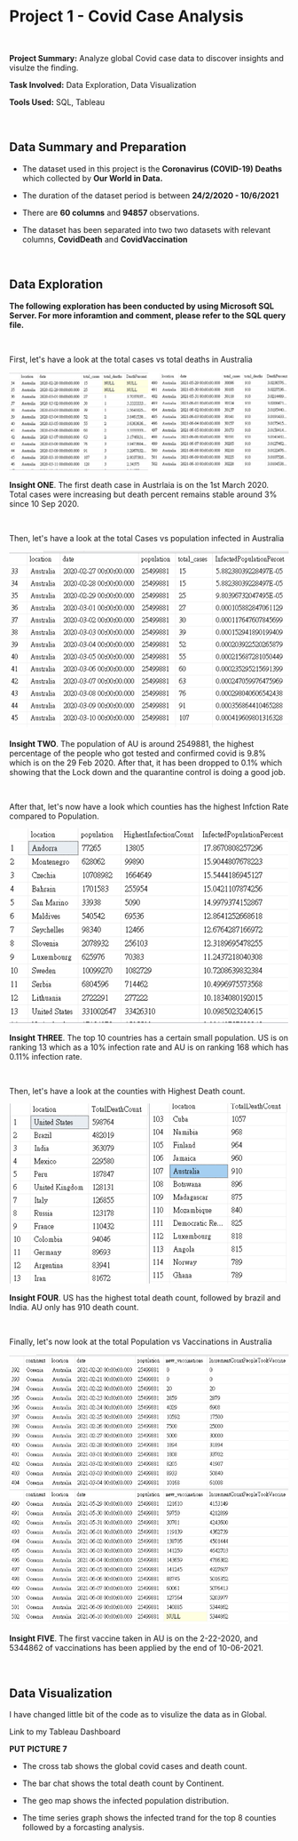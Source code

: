 # Project 1 - Covid Case Analysis

<br/>

**Project Summary:** Analyze global Covid case data to discover insights and visulze the finding.  

**Task Involved:** Data Exploration, Data Visualization

**Tools Used:** SQL, Tableau

<br/>

## Data Summary and Preparation

- The dataset used in this project is the **Coronavirus (COVID-19) Deaths** which collected by **Our World in Data.**

- The duration of the dataset period is between **24/2/2020 - 10/6/2021**

- There are **60 columns** and **94857** observations.

- The dataset has been separated into two two datasets with relevant columns, **CovidDeath** and **CovidVaccination**

<br/>

## Data Exploration

**The following exploration has been conducted by using Microsoft SQL Server. For more inforamtion and comment, please refer to the SQL query file.**

<br/>

First, let's have a look at the total cases vs total deaths in Australia 

![](project-images/1.png)

**Insight ONE**. The first death case in Austrlaia is on the 1st March 2020. Total cases were increasing but death percent remains stable around 3% since 10 Sep 2020.

<br/>

Then, let's have a look at the total Cases vs population infected in Australia

![](project-images/3.png)

**Insight TWO**. The population of AU is around 2549881, the highest percentage of the people who got tested and confirmed covid is 9.8% which is on the 29 Feb 2020. After that, it has been dropped to 0.1% which showing that the Lock down and the quarantine control is doing a good job.

<br/>

After that, let's now have a look which counties has the highest Infction Rate compared to Population.

![](project-images/4.png)

**Insight THREE**. The top 10 countries has a certain small population. US is on ranking 13 which as a 10% infection rate and AU is on ranking 168 which has 0.11% infection rate.

<br/>

Then, let's have a look at the counties with Highest Death count.

![](project-images/5.png)

**Insight FOUR**. US has the highest total death count, followed by brazil and India. AU only has 910 death count.

<br/>

Finally, let's now look at the total Population vs Vaccinations in Australia

![](project-images/6.png)

**Insight FIVE**. The first vaccine taken in AU is on the 2-22-2020, and 5344862 of vaccinations has been applied by the end of 10-06-2021. 

<br/>

## Data Visualization

I have changed little bit of the code as to visulize the data as in Global.

Link to my Tableau Dashboard

**PUT PICTURE 7**

- The cross tab shows the global covid cases and death count.

- The bar chat shows the total death count by Continent.

- The geo map shows the infected population distribution. 

- The time series graph shows the infected trand for the top 8 counties followed by a forcasting analysis. 













